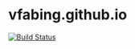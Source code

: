 # vfabing.github.io

[![Build Status](https://vivien.visualstudio.com/vivienfabing%20blog/_apis/build/status/vfabing.vfabing.github.io?branchName=master)](https://vivien.visualstudio.com/vivienfabing%20blog/_build/latest?definitionId=40?branchName=master)
